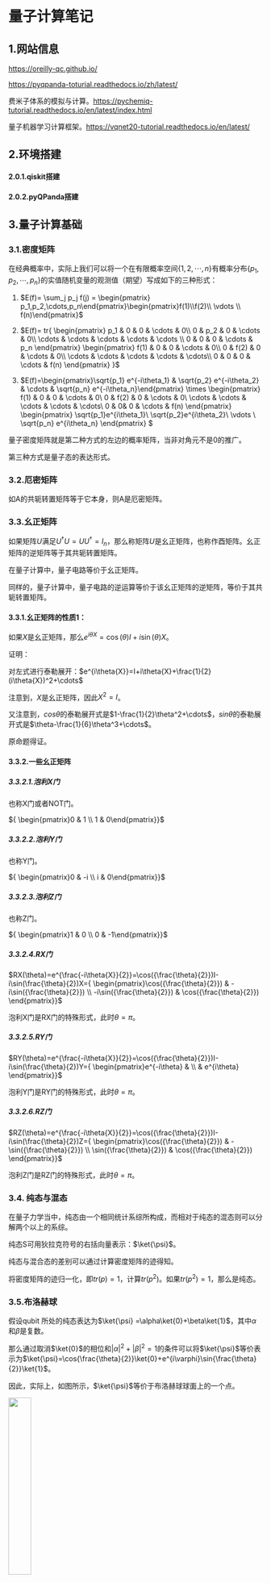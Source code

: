 # 量子计算笔记

##  1.网站信息

https://oreilly-qc.github.io/

https://pyqpanda-toturial.readthedocs.io/zh/latest/

费米子体系的模拟与计算。https://pychemiq-tutorial.readthedocs.io/en/latest/index.html

量子机器学习计算框架。https://vqnet20-tutorial.readthedocs.io/en/latest/

##  2.环境搭建

####  2.0.1.qiskit搭建

####  2.0.2.pyQPanda搭建

##  3.量子计算基础

###  3.1.密度矩阵

在经典概率中，实际上我们可以将一个在有限概率空间$\{1, 2, \cdots, n\}$有概率分布$\{p_1, p_2, \cdots, p_n\}$的实值随机变量的观测值（期望）写成如下的三种形式：

1. $E(f)= \sum_j p_j f(j) = \begin{pmatrix} p_1,p_2,\cdots,p_n\end{pmatrix}\begin{pmatrix}f(1)\\f(2)\\ \vdots \\ f(n)\end{pmatrix}$


2. $E(f)= tr{ \begin{pmatrix} p_1 & 0 & 0 & \cdots & 0\\ 0 & p_2 & 0 & \cdots & 0\\ \cdots & \cdots & \cdots & \cdots & \cdots \\ 0 & 0 & 0 & \cdots & p_n \end{pmatrix} \begin{pmatrix} f(1) & 0 & 0 & \cdots & 0\\ 0 & f(2) & 0 & \cdots & 0\\ \cdots & \cdots & \cdots & \cdots & \cdots\\ 0 & 0 & 0 & \cdots & f(n) \end{pmatrix} }$
3. $E(f)=\begin{pmatrix}\sqrt{p_1} e^{-i\theta_1} & \sqrt{p_2} e^{-i\theta_2} & \cdots & \sqrt{p_n} e^{-i\theta_n}\end{pmatrix} \times \begin{pmatrix} f(1) & 0 & 0 & \cdots & 0\\ 0 & f(2) & 0 & \cdots & 0\\ \cdots & \cdots & \cdots & \cdots & \cdots\\ 0 & 0& 0 & \cdots & f(n) \end{pmatrix} \begin{pmatrix} \sqrt{p_1}e^{i\theta_1}\\ \sqrt{p_2}e^{i\theta_2}\\ \vdots \\ \sqrt{p_n} e^{i\theta_n} \end{pmatrix} $

量子密度矩阵就是第二种方式的左边的概率矩阵，当非对角元不是0的推广。

第三种方式是量子态的表达形式。

###  3.2.厄密矩阵

如A的共轭转置矩阵等于它本身，则A是厄密矩阵。

###  3.3.幺正矩阵

如果矩阵$U$满足$U^\dagger{U}=UU^\dagger=I_n$，那么称矩阵$U$是幺正矩阵，也称作酉矩阵。幺正矩阵的逆矩阵等于其共轭转置矩阵。

在量子计算中，量子电路等价于幺正矩阵。

同样的，量子计算中，量子电路的逆运算等价于该幺正矩阵的逆矩阵，等价于其共轭转置矩阵。

####  3.3.1.幺正矩阵的性质1：

如果$X$是幺正矩阵，那么$e^{i\theta{X}}=\cos({\theta})I+i\sin(\theta)X$。

证明：

对左式进行泰勒展开：$e^{i\theta{X}}=I+i\theta{X}+\frac{1}{2}(i\theta{X})^2+\cdots$

注意到，$X$是幺正矩阵，因此$X^2=I$。

又注意到，$cos\theta$的泰勒展开式是$1-\frac{1}{2}\theta^2+\cdots$，$sin\theta$的泰勒展开式是$\theta-\frac{1}{6}\theta^3+\cdots$。

原命题得证。

####  3.3.2.一些幺正矩阵

#####  3.3.2.1.泡利X门

也称X门或者NOT门。

${ \begin{pmatrix}0 & 1 \\ 1 & 0\end{pmatrix}}$

#####  3.3.2.2.泡利Y门

也称Y门。

${ \begin{pmatrix}0 & -i \\ i & 0\end{pmatrix}}$

#####  3.3.2.3.泡利Z门

也称Z门。

${ \begin{pmatrix}1 & 0 \\ 0 & -1\end{pmatrix}}$

#####  3.3.2.4.RX门

$RX(\theta)=e^{\frac{-i\theta{X}}{2}}=\cos({\frac{\theta}{2}})I-i\sin(\frac{\theta}{2})X={ \begin{pmatrix}\cos({\frac{\theta}{2}}) & -i\sin({\frac{\theta}{2}}) \\ -i\sin({\frac{\theta}{2}})  & \cos({\frac{\theta}{2}}) \end{pmatrix}}$

泡利X门是RX门的特殊形式，此时$\theta=\pi$。

#####  3.3.2.5.RY门

$RY(\theta)=e^{\frac{-i\theta{X}}{2}}=\cos({\frac{\theta}{2}})I-i\sin(\frac{\theta}{2})Y={ \begin{pmatrix}e^{-i\theta} & \\ & e^{i\theta} \end{pmatrix}}$

泡利Y门是RY门的特殊形式，此时$\theta=\pi$。

#####  3.3.2.6.RZ门

$RZ(\theta)=e^{\frac{-i\theta{X}}{2}}=\cos({\frac{\theta}{2}})I-i\sin(\frac{\theta}{2})Z={ \begin{pmatrix}\cos({\frac{\theta}{2}}) & -\sin({\frac{\theta}{2}}) \\ \sin({\frac{\theta}{2}})  & \cos({\frac{\theta}{2}}) \end{pmatrix}}$

泡利Z门是RZ门的特殊形式，此时$\theta=\pi$。

###  3.4. 纯态与混态

在量子力学当中，纯态由一个相同统计系综所构成，而相对于纯态的混态则可以分解两个以上的系综。

纯态S可用狄拉克符号的右括向量表示：$\ket{\psi}$。

纯态与混合态的差别可以通过计算密度矩阵的迹得知。

将密度矩阵的迹归一化，即$tr(p)=1$，计算$tr(p^2)$。如果$tr(p^2)=1$，那么是纯态。




###  3.5.布洛赫球

假设qubit 所处的纯态表达为$\ket{\psi} =\alpha\ket{0}+\beta\ket{1}$，其中$\alpha$和$\beta$是复数。

那么通过取消$\ket{0}$的相位和$|\alpha|^2+|\beta|^2=1$的条件可以将$\ket{\psi}$等价表示为$\ket{\psi}=\cos{\frac{\theta}{2}}\ket{0}+e^{i\varphi}\sin{\frac{\theta}{2}}\ket{1}$。

因此，实际上，如图所示，$\ket{\psi}$等价于布洛赫球球面上的一个点。

<img src="布洛赫球.webp" width="30%">

###  3.6.多个量子比特

####  3.6.1.多个量子比特与单个量子比特的关系

<img src="多量子比特与单量子比特的关系.jpg" width="50%">

####  3.6.2.量子纠缠在量子计算中的应用（这些属于个人理解，需要后续的学习验证其正确性）

量子纠缠的本质，就是单个量子的概率分布彼此不独立。

如果独立性成立，那么不妨考虑如下多量子比特的单量子叠加态：

​	假设三个量子比特的共同叠加态为$50\% \ket{0}$和$50\%\ket{7}$，那么会很容易发现，不存在对应的单量子比特状态。这就意味着量子之间具有某种关联，即量子纠缠状态。

因此，实际上，量子纠缠保证了量子比特的指数级信息表达能力。

####  3.6.3.量子比特的命名

通过16进制进行命名。

####  3.6.4.多个量子比特计算的算子对

以NOT运算为例，如果对量子比特0x4进行运算，那么每个算子对将包含值的差恰好为4的圆。

<img src="NOT算子对.jpg" width="50%">

为了更深入地理解其工作原理，需要考虑针对给定量子比特的运算对整个寄存器的二进制表示有何影响。举例来说，上图中的 NOT 运算对第 2 个量子比特进行的圆交换动作相当于简单地翻转每个值的二进制表示的第 2 位。

###  3.7.贝尔对与条件量子比特

贝尔对的产生过程如图。

<img src="贝尔对.jpg" width=60%>

我个人的理解依然是，因为量子纠缠的存在，才使得条件量子比特的操作称为可能。

###  3.8.张量积

设$\ket{w}=c_0\ket{a_0}+c_1\ket{a_1}，\ket{v}=d_0\ket{b_0}+d_1\ket{b_1}$。那么称$\ket{w}\otimes\ket{v}$为张量积，简记为$\ket{w}\ket{v}$。

$\ket{w}\ket{v}=c_0d_0\ket{a_0}\ket{b_0}+c_1d_0\ket{a_1}\ket{b_0}+c_0d_1\ket{a_0}\ket{b_1}+c_1d_1\ket{a_1}\ket{b_1}$

###  3.9.张量积的二次范数

$||\ket{a}\ket{b}+\ket{c}\ket{d}||_2 = \sqrt{\braket{a}\braket{b} + \braket{c}\braket{d} + 2\braket{a}{c}\braket{b}{d}}$

###  3.10.哈密顿量模拟

####  3.10.1.什么是哈密顿量

哈密顿量是由薛定谔方程所推导出来的。具体推导过程参考：[哈密顿量模拟（Hamiltonian simulation） - 知乎 (zhihu.com)](https://zhuanlan.zhihu.com/p/150292241)

其意义是给出，当量子逻辑门独立于时间的前提下，从初态到末态的波函数的变化过程。

$\ket{\psi(t)}=e^{-iHt}\ket{\psi{0}}$

###  3.11.交换测试及其推广

交换测试（SWAP TEST）的电路图如图所示。

<img src="SwapTest.png" width="50%">

考察该电路的输入：$\ket{0\phi\psi}$。

第一个hadmard门之后：$\frac{1}{\sqrt{2}}(\ket{0\phi\psi}+\ket{1\phi\psi})$。

SWAP门之后：$\frac{1}{\sqrt{2}}(\ket{0\phi\psi}+\ket{1\psi\phi})$。

第二个hadmard门之后：$\frac{1}{2}(\ket{0\phi\psi}+\ket{1\phi\psi}+\ket{0\psi\phi}-\ket{1\psi\phi})=\frac{1}{2}\ket{0}(\ket{\phi\psi}+\ket{\psi\phi})+\frac{1}{2}\ket{1}(\ket{\phi\psi}-\ket{\psi\phi})$。

根据张量积的二次范数定义，$P(\ket{0})=(||\frac{1}{2}(\ket{\phi\psi}+\ket{\psi\phi})||_2)^2=\frac{1}{4}(\langle \phi|\phi \rangle+\langle \psi|\psi\rangle+ \langle \phi|\psi\rangle+\langle \psi|\phi\rangle)=\frac{1}{2}(1+\langle \phi|\psi\rangle)$

所以，如果$\phi=\psi$，那么$P(\ket{0})=1$，$\phi$和$\psi$相似度越高，$P(\ket{0})$越接近于1。

###  3.12.量子傅里叶变换（QFT）

QFT是定义在一组标准正交基$\ket{0},\ket{1},\ket{2},\cdots,\ket{N-1}$的线性算子：

$\ket{j}\rightarrow \frac{1}{\sqrt{N}}\sum\limits_{k=0}^{N-1}e^{2\pi{ijk}/N}\ket{k}$。

因此$\sum\limits_{j=0}^{N-1}x_j\ket{j}\rightarrow \sum\limits_{j=0}^{N-1}y_k\ket{k}$。其中，$y_k=\frac{1}{\sqrt{N}}\sum\limits_{j=0}^{N-1}x_je^{2\pi{ijk}/N}$。

####  3.12.1.QFT的电路图



###  3.13.Shor算法

####  3.13.1.Shor算法的整体思路

Shor算法解决的问题是RSA算法中的大数分解问题，即$N=p_1p_2$的分解问题。

假设存在一个数$a$满足$\gcd(a,N)=1$，且$r$是$a^n\mod{N}$的阶，如果$r$是偶数，那么显然$(a^{\frac{r}{2}}+1)(a^{\frac{r}{2}}-1)\equiv0\mod{N}$。因此$a^{\frac{r}{2}}+1$和$a^{\frac{r}{2}}-1$必然分别是$p_1$和$p_2$的倍数，或者分别是$1$和$N$的倍数。

此时用$p_1=\gcd(a^{\frac{r}{2}}+1,N)$和$p_2\gcd(a^{\frac{r}{2}}-1,N)$就可以进行计算。

接下来的问题演化为，对于任意一个周期函数$f(x)$，能否在多项式时间内，求得其周期。

####  3.13.2.周期函数的周期求解

<img src="函数周期算法.png" width="50%">

周期函数的周期算法如图。其中$U^j\ket{y}=\ket{yx^j\mod{N}}$。

###  3.14.Grover迭代的四个应用：振幅放大问题、量子搜索问题、量子计数问题与振幅估计问题

####  3.14.1.振幅放大问题

假设存在$f$可以将任意量子态$\ket{\psi}$表示成两个正交基的线性组合：$\ket{\psi}=a\ket{\psi_0}+b\ket{\psi_1}$。那么可否通过某个变换$F$使得$F(\ket{\psi})=a^{'}\ket{\psi_0}+b^{'}\ket{\psi_1}$中，$\abs{b^{'}}$接近于1。

####  3.14.2.量子搜索问题

集合 $\Omega$ 中存在某个集合$B\subseteq{\Omega}$为特定问题的解，其中$ \abs{\Omega}=N=2^n$，$ B\subseteq{\Omega}$，$ \abs{B}=M$。

判别函数$f$的定义如下：

$$
f:\Omega \rightarrow \{0,1\} \\
f(x) =
\begin{cases}
1, x\in{B} \\
0, x\notin{B}
\end{cases}
$$

求一个满足$f(x_0)=1$的解 $x_0$。

####  3.14.3.量子计数问题

集合 $\Omega$ 中存在某个集合$B\subseteq{\Omega}$为特定问题的解，其中$ \abs{\Omega}=N=2^n$，$ B\subseteq{\Omega}$，$ \abs{B}=M$。

判别函数$f$的定义如下：

$$
f:\Omega \rightarrow \{0,1\} \\
f(x) =
\begin{cases}
1, x\in{B} \\
0, x\notin{B}
\end{cases}
$$

求 $M$。

####  3.14.4.振幅估计问题

假设有算子$A$有$A\ket{0}=\sqrt{1-a}\ket{\psi_0}+\sqrt{a}\ket{\psi_1}$。请问给出$a$的估计。

####  3.14.5.Grover迭代

Grover迭代的电路如图：

<img src="Grover迭代.png" width="50%">

其中，Oracle：$\ket{x}\rightarrow (-1)^{f(x)}\ket{x}$

Oracle本质是利用实际问题中，验证比求解容易这一事实。

U是相位偏移算子，U：$2\ket{0}\langle 0|-I$

可以注意到，Grover迭代电路的第234步合一起的效果为$H^{\otimes{n}}UH^{\otimes{n}}=2\ket{\psi}\langle\psi|-I$

#####  3.14.5.1.Oracle的构造（以下内容纯属个人理解）

例如求解大数分解问题$N=pq$。那么Oracle可以构造如下：

<img src="大数分解的Oracle（自己编的）.png" width="50%">

####  3.14.6.Grover迭代的镜面反射解释

记$\sum^{'}_x$为搜索问题中所有解的和，$\sum_x^{''}$为搜索问题中所有非解的和，$\ket{a}=\frac{1}{\sqrt{N-M}}\sum^{'}_x{\ket{x}}$，$\ket{b}=\frac{1}{\sqrt{M}}\sum^{''}_x\ket{x}n$。显然$\ket{a}$和$\ket{b}$是正交的。

那么初态$\ket{\psi}=\frac{\sqrt{N-M}}{\sqrt{N}}\ket{\alpha}+\frac{\sqrt{M}}{\sqrt{N}}\ket{\beta}$。

Oracle实际上就是进行了如下操作：$O(a\ket{\alpha}+b\ket{\beta})=a\ket{\alpha}-b\ket{\beta}$。其集合含义即将$\ket{\psi}$以$\ket{\alpha}$为法线进行反射。Grover迭代的第234步的效果是以$\ket{\psi}$为法线，对$O(\psi)$进行反射。

如果记$\ket{\psi}=\cos{\frac{\theta}{2}}\ket{\alpha}+\sin{\frac{\theta}{2}}\ket{\beta}$，那么k次Grover迭代之后，会变成$\cos{\frac{(2k+1)\theta}{2}}\ket{\alpha}+\sin{\frac{(2k+1)\theta}{2}}\ket{\beta}$。

Grover迭代可以写作${ \begin{pmatrix}\cos{\theta} & -\sin{\theta} \\ \sin{\theta} & \cos{\theta}\end{pmatrix}}$。其中$\sin{\theta}=\frac{2\sqrt{M(N-M)}}{N}$。

####  3.14.7.振幅放大算法

振幅放大算法的电路如图：

<img src="量子搜索算法.png" width="50%">

其中G是Grover迭代。

####  3.14.8.振幅放大算法中Grover迭代的次数

事实上，振幅放大问题中，我们会发现，通过旋转$\arccos{\sqrt{\frac{M}{N}}}$，可以将$\ket{\psi}$旋转到$\ket{\beta}$。因此重复$R=CI(\frac{\arccos{\sqrt{\frac{M}{N}}}}{\theta})$次Grover迭代，可以尽可能的接近$\ket{\beta}$。其中，$CI$是向下取整函数。

####  3.14.9.量子搜索算法

事实上，量子搜索问题中，我们可以发现，$\sin{\frac{(2k+1)\theta}{2}}$趋近于1，那么就有更大的概率，得到问题的一个解。可以通过对该解进行验证，来进行判断。所得到的解是一个解的概率为$(\sin{\frac{(2k+1)\theta}{2}})^2$。

因此实际上，量子搜索问题就转化为了振幅放大问题。

####  3.14.10.量子计数算法

事实上，量子计数问题等价于估算$\theta$，这是因为$\sin{\theta}=\frac{2\sqrt{M(N-M)}}{N}$。由于$G$的特征值为$e^{i\theta}$和$e^{i(2\pi-\theta)}$，因此这等价于估算Grover迭代算子$G$的特征值。

估算$G$的特征值可以用相位估计算法进行实现。

<img src="量子计数算法.jpg" width="60%">

上述电路中，第一个寄存器包含$t=m+\log(2+\frac{1}{\varepsilon})$个比特，第二个寄存器包含$n+1$个寄存器。

最终所获得的

这种算法以$1-\varepsilon$的概率确定$\theta$，精度为$2^{-m}$。

####  3.14.11.振幅估计算法

事实上，$\sqrt{a}=\sin{\frac{\theta}{2}}$，其中$\theta$就是Grover迭代中的$\theta$。因此实际上，该问题等价于量子计数问题。

###  3.15.三角函数门



###  3.16.两级酉矩阵分解定理（这个名字是我瞎编的）

（量子计算与量子信息： p160）

任意酉矩阵都可以分解为若干个二级酉矩阵的乘积。

二级酉矩阵，即仅改变向量的两个值的酉变换。

##  4.QPU操作

###  4.1.QPU指令集

####  4.1.1.NOT

如果$\ket{\psi} =\alpha\ket{0}+\beta\ket{1}$，那么逆运算$\ket{\psi^{'}} =\beta\ket{0}+\alpha\ket{1}$。

#####  4.1.1.1.可逆性： NOT运算是可逆的。并且NOT的逆运算是它自己。

####  4.1.2.HAD

为某个呈现$\ket{0}$或者$\ket{1}$的量子比特创建相等的叠加态。

即对$\ket{0}$进行HAD操作，得到$\frac{\sqrt{2}}{2}\ket{0}+\frac{\sqrt{2}}{2}\ket{1}$。

即对$\ket{1}$进行HAD操作，得到$\frac{\sqrt{2}}{2}\ket{0}-\frac{\sqrt{2}}{2}\ket{1}$。

为什么会产生相位，这个后面会讲。

如果对已经处于叠加态的量子比特应用HAD运算。那么HAD运算会分别作用于$\ket{0}$和$\ket{1}$，然后相加。

#####  4.1.2.1.可逆性：HAD运算是可逆的。并且HAD的逆运算是它自己。

####  4.1.3.READ

讲READ指令应用于单个量子比特将返回0或者1。每个结果出现的概率等于振幅的平方。

#####  4.1.3.1.可逆性：READ运算是不可逆的。

####  4.1.4.WRITE

通过READ指令和NOT指令，即先进行READ指令，所得值如果与计划写入的值不同，则应用NOT指令。因此WRITE指令只能写入$\ket{0}$态或者$\ket{1}$态。

#####  4.1.4.1.可逆性：与READ一样，WRITE是不可逆的。

####  4.1.5.PHASE($\theta$)

PHASE操作就是按照$\theta$给$\ket{1}$添加相应的相位。

注意，PHASE操作不会给$\ket{0}$添加相位。

#####  4.1.5.1.可逆性：可逆，逆操作：PHASE($-\theta$)

####  4.1.6.RNOT

即ROOT-of-NOT。执行两次等于一次NOT操作。

构建RNOT指令的方式不止一种，如HAD+PHASE($90\degree$)+HAD就是一种。

证明很简单：NOT=HAD+PHASE($180\degree$)+HAD=HAD+PHASE($90\degree$)+PHASE($90\degree$)+HAD=HAD+PHASE($90\degree$)+HAD+HAD+PHASE($90\degree$)+HAD = RNOT+RNOT

#####  4.1.6.1.可逆性：显然，RNOT也是可逆的，它的逆操作等于连续三次的RNOT操作。

####  4.1.7.CNOT

CNOT操作是这样的：对两个量子比特进行操作，当且条件量子比特的值是1的时候，针对目标量子比特应用NOT运算。如图所示。

<img src="CNOT.jpg" width=60%>

####  4.1.8.CPHASE($\theta$)和CZ

在条件量子比特的值为$\ket{1}$的时候，对目标量子比特执行旋转操作。

值得注意的是，这会导致这两个量子比特的$\ket{1}$都旋转$\theta$。

对CPHASE操作来说，不用关心哪个是条件比特，哪个是目标比特。

CZ即CPHASE($180\degree$)。

CPHASE($\theta$)的电路图如图。

<img src="cphase().png" width=25%>

CZ的电路图如图。

<img src="CZ.png" width=25%>

####  4.1.9.CCNOT

可以理解为同时满足多个条件的CNOT。

####  4.1.10.SWAP和CSWAP

如图所示，SWAP有两种电路表示方法。并且等价于三个CNOT运算。

<img src="SWAP.jpg" width=50%>

CSWAP如图所示。

<img src="CSWAP.jpg" width=50%>

####  4.1.11.Grover迭代

###  4.2.QPU等效操作

####  4.2.1.HAD + PHASE($180\degree$)+ HAD =NOT

####  4.2.2.HAD + NOT + HAD = PHASE($180\degree$)

####  4.2.3.RNOT + RNOT =NOT

####  4.2.4.HAD+CNOT+HAD=CZ

####  4.2.5.CNOT+CNOT+CNOT=SWAP

#####  4.2.5.1.证明：

假设两个比特分别为$\ket{a}$和$\ket{b}$。

那么，他们的初始状态是：$q_1=\ket{a}$，$q_2=\ket{b}$。

第一次CNOT之后，$q_1=q_1\oplus{q_2}=\ket{a}\oplus\ket{b}$，$q_2=\ket{b}$。

第二次CNOT之后，$q_1=\ket{a}\oplus\ket{b}，q_2=q_2\oplus{q_1}=\ket{a}$。

第二次CNOT之后，$q_1=q_1\oplus{q_2}=\ket{b}，q_2=\ket{a}$。

####  4.2.6.CCNOT+CCNOT+CCNOT=CSWAP

##  5.QCEngine语言

| QCEngine函数 | 使用方法                | 方法说明                                                     | 示例 |
| ------------ | ----------------------- | ------------------------------------------------------------ | ---- |
| read         | qint.new([num],[label]) | 创建一个qint对象，将num个量子比特分配给这个qint对象，并赋予这个qint对象label这个标签。在后续的操作中，我们可以直接操作这个qint对象所代表的量子比特组。 |      |
| reset           | qc.reset([num])                            | 分配num个量子比特，并初始化                                  | qc.reset(4)                                 |
| write           | qc.write([value])                          | 对所有已经初始化的量子比特，按照value的二进制表达，写入相应的值。（可以应用在qint上） | qc.write(2)                                 |
| write           | qc.write([value]，[qubit])                 | 对已经初始化的量子比特，按照value的二进制表达，按照qubit所对应的量子比特，写入相应的值。（可以应用在qint上） | qc.write(3,0x3)                             |
| had 或 hadamard | qc.had() 或 qc.hadamard()                  | 对所有已经初始化的量子比特进行HAD操作。（可以应用在qint上）  | qc.had()                                    |
| had 或 hadamard | qc.had([qubit]) 或 qc.hadamard([qubit])    | 对所有已经初始化的量子比特，按照qubit所对应的量子比特，进行HAD操作。（可以应用在qint上） | qc.had(0x2)                                 |
| phase           | qc.phase([angle], [qubit])                 | 对qubit所对应的量子比特执行PHASE(angle)。（可以应用在qint上） | qc.phase(45, 0x4)                           |
| phase           | qc.phase([angle], [con_qubit],[tar_qubit]) | 对qubit所对应的条件量子比特和目标量子比特执行CPHASE(angle)。（可以应用在qint上） | qc.phase(45, 0x4，0x1)                      |
|                 | qc.cnot([target],[condition])              | 如果condition比特的值是1，那么对target比特进行NOT运算。      |                                             |
| exchange | qc.exchange([qubits]) | 对qubit所对应的量子比特进行SWAP运算。（可以应用在qint上） | qc.exchange(0x2\|0x4)  qc.exchange(6) qc.exchange(0b0110) |
| swap | qc.swap([qubits]) | 对qubit所对应的量子比特进行SWAP运算。（可以应用在qint上） | qc.swap(0x2|0x4) |
| swap | swap([tar_qubits], [con_qubit]) | 根据con_qubit对tar_qubit进行CSWAP运算。（可以应用在qint上） | qc.swap(0x2 |
| add             | qint.add([value])                          | 计算qint+=value，value可以是一个确定的数，也可以是一个qint对象 | qint1.add(5) qint1.add(qint2)               |
| subtract        | qint.subtract([value])                     | 计算qint-=value，value可以是一个确定的数，也可以是一个qint对象 | qint1.subtract(5) qint1.subtract(qint2)     |
| addSquared      | qint.addSquared([value])                   | 计算qint+=value\*value，value可以是一个确定的数，也可以是一个qint对象 | qint1.addSquared(5) qint1.addSquared(qint2) |



##  6.pyQPanda语言

| 操作                       | 方法                                            | 方法说明 | 示例                                                         |
| -------------------------- | ----------------------------------------------- | -------- | ------------------------------------------------------------ |
| 初始化                     | CPUQVM()<br>init_qvm()                          |          | qvm = CPUQVM()<br>    qvm.init_qvm()                         |
| 在量子计算机上分配空间     | qAlloc_many()                                   |          | qubits = qvm.qAlloc_many(3)                                  |
| 在CPU上分配空间            | cAlloc_many()                                   |          | cbits = qvm.cAlloc_many(1)                                   |
| 单次运行                   | directly_run()                                  |          | result = qvm.directly_run(prog)                              |
| 多次运行                   | run_with_configuration                          |          | result = qvm.run_with_configuration(prog, c, 100)            |
| 概率测量                   | prob_run_list prob_run_tuple_list prob_run_dict |          | result = prob_run_dict(prog, qubits, 3)                      |
| read操作                   | Measure(q[0], c[0])                             |          | prog.insert(Measure(q[0], c[0]))                             |
| write操作                  | prog.insert(X(q[1]))                            |          | 刚刚初始化和分配空间的量子比特，其值默认为0。可以通过X门将之赋值为1。 |
| 共轭                       | dagger()                                        |          | rx_dagger = RX(qubits[0], np.pi).dagger()                    |
| 将prog逆读取为一系列逻辑门 | convert_qprog_to_originir()                     |          | convert_qprog_to_originir(prog, machine)                     |

####  6.0.1.QCircuit类

1. QCircuit是逻辑门的数据类型
2. 创建QCircuit对象

```python
cir = QCircuit()
```

3. <<符号：QCircuit对该操作符实现了重载

####  6.0.2.QProg类

####  6.0.3.变量

我们可以通过传入一个浮点型的数据来构造一个标量变量，也可以通过传入numpy库生成的多维数组来构造一个矢量或矩阵变量。

1. 创建一个标量：
   v1 = var(1)

2. 创建一个向量：
   a = np.array([[1.],[2.],[3.],[4.]])
   v2 = var(a)
   
3. 创建一个矩阵：
   b = np.array([[1.,2.],[3.,4.]])
   v3 = var(b)
   

我们可以在不改变表达式结构的情况下，通过 set_value 接口改变某个变量的值，即可得到不同的计算结果。我们可以调用 eval 接口，来计算该变量当前的值。

v1 = var(1)
v2 = var(2)

add = v1 + v2
print(eval(add)) # 输出为[[3.]]

v1.set_value([[3.]])
print(eval(add)) # 输出为[[5.]]

####  6.0.4.可变量子逻辑门

在普通的量子门中，参数是固定的值，如CNOT门中的参数，是常量。

可变量子门中，第二个参数是var变量。

##  7.量子算术与逻辑

###  7.1.加法和减法

####  7.1.1.自增1和自减1

自增1和自减1的计算逻辑如下：

<img src="增1减1.png" width="40%">

**我的看法：在传统计算中，从最低位开始计算，那么如果进位，实际上需要额外的寄存器来存储结果，而如果有了额外的存储器存储结果，实际上就得到了a+b的副本，和不可复制性是矛盾的**

####  7.1.2.自增10和自减10

自增10和自减10的计算逻辑如下：

<img src="增10减10.png" width="38%">



其他计算增减0x4、0x8、0x10的计算以此类推。

####  7.1.3.其他增加一个固定数值

可将该数值分解为上述的整数，然后依次计算。

####  7.1.4.两个处于叠加态的量子整数相加

首先要说明的是，在传统计算中，计算a+b的时候，我们一般是选择第三个寄存器，将a+b的结果存在该寄存器中。但量子计算中，这是不可行的，因为这实际上在第三个寄存器中创建了一个a或者b的副本。与量子计算中的不可复制性是矛盾的。

因此实际上，在量子计算中，我们说计算a+b的时候，实际上是在进行自增运算，即a+=b的运算。

a+=b的运算如下：

<img src="a+b.png"  width=80%>

其本质就是检测b的各位是否是1，如果在某一位是1，则对a进行相应的自增计算。

###  7.2.负整数

与传统计算一样，整数取反即翻转所有位并加1。

如图所示。

<img src="a=-a.jpg" width=30%>

###  7.3.乘法

在量子计算中，乘法很难以可逆的方式执行。因此，将b的平方加到a上，是一种更加合理的计算方式。

乘法计算如图。

<img src="a+=b^2.png" width=40%>

其本质即$a+=b^2=b_0^2+2b_0b_1+b_1^2$，以b为条件，去对a进行自增运算。

可以知道实现逆运算是容易的。即实现$a-=b^2$。

###  7.4.绝对值

在量子计算中，可逆性是很重要的。绝对值计算是不可逆的，因为没有记录有关于符号位的信息。

因此，需要引入临时量子比特来辅助进行绝对值的计算，从而实现可逆性。

计算abs（a）的方式如图。

<img src="a=abs(a).jpg" width=60%>



##  8.振幅放大

###  8.1.翻转-镜像例程

翻转+Grover迭代。

###  8.2.AA迭代

将相位差转化为强度差。（详见6.2）

###  8.3.从弹弓思维看待AA迭代

1. 计算平均值
2. 根据平均值翻转

###  8.4.相位估计

###  8.5.振幅编码

##  9.QFT

量子傅里叶变换如图：



##  10.qiskit学习

##  11.量子物理的基本

###  11.1.张量网络 tensor network

